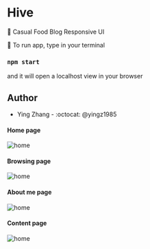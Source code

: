 # Hive 
:leaves: Casual Food Blog Responsive UI

:leaves: To run app, type in your terminal
### `npm start`
and it will open a localhost view in your browser


## Author
* Ying Zhang - :octocat: @yingz1985

#### Home page
![home](https://user-images.githubusercontent.com/33076202/69475757-03a00000-0d9f-11ea-8c2f-80858e64ec89.png)

#### Browsing page

![home](https://user-images.githubusercontent.com/33076202/69475775-5a0d3e80-0d9f-11ea-9860-fbfbe110878f.png)

#### About me page
![home](https://user-images.githubusercontent.com/33076202/69475793-8d4fcd80-0d9f-11ea-909b-8a8ef3da7d35.png)


#### Content page
![home](https://user-images.githubusercontent.com/33076202/69475799-9b9de980-0d9f-11ea-9a13-e46bf8a86709.png)

